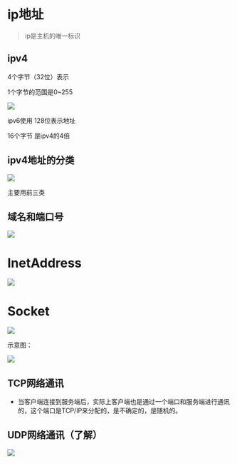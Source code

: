   

# ip地址

> ip是主机的唯一标识

## ipv4

4个字节（32位）表示

1个字节的范围是0~255

![](https://files.catbox.moe/ijxip9.png)

ipv6使用 128位表示地址

16个字节 是ipv4的4倍



## ipv4地址的分类

![](https://files.catbox.moe/hy7qjn.png)



主要用前三类



## 域名和端口号

![](https://files.catbox.moe/h5620r.png)



# InetAddress

![](https://files.catbox.moe/2s4d33.png)



# Socket

![](https://files.catbox.moe/6p5ntm.png)

示意图：

![](https://files.catbox.moe/0spx22.png)



## TCP网络通讯

- 当客户端连接到服务端后，实际上客户端也是通过一个端口和服务端进行通讯的，这个端口是TCP/IP来分配的，是不确定的，是随机的。

## UDP网络通讯（了解）

![](https://files.catbox.moe/umlfu8.png)



